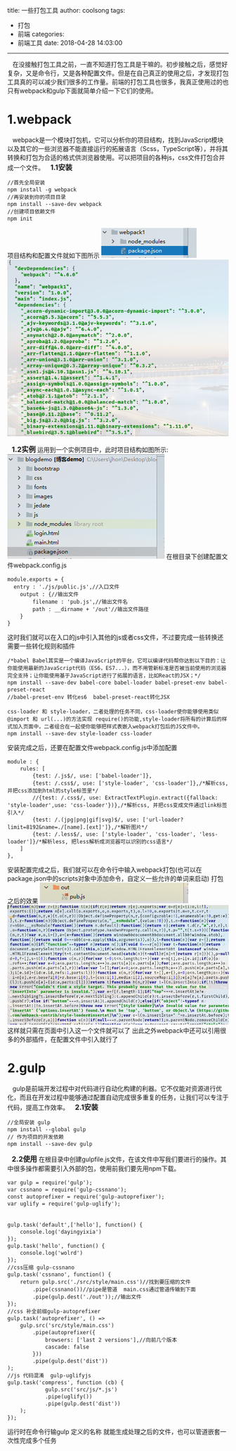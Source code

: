 title: 一些打包工具
author: coolsong
tags:
  - 打包
  - 前端
categories:
  - 前端工具
date: 2018-04-28 14:03:00
---

&nbsp;&nbsp;&nbsp;在没接触打包工具之前，一直不知道打包工具是干嘛的。初步接触之后，感觉好复杂，又是命令行，又是各种配置文件。但是在自己真正的使用之后，才发现打包工具真的可以减少我们很多的工作量。前端的打包工具也很多，我真正使用过的也只有webpack和gulp下面就简单介绍一下它们的使用。

# 1.webpack
&nbsp;&nbsp;&nbsp;webpack是一个模块打包机，它可以分析你的项目结构，找到JavaScript模块以及其它的一些浏览器不能直接运行的拓展语言（Scss，TypeScript等），并将其转换和打包为合适的格式供浏览器使用。可以把项目的各种js，css文件打包合并成一个文件。
<span style="font-size: 16px;padding-left:10px;font-weight: bold;">1.1安装</span>
<!--more-->
```
//首先全局安装
npm install -g webpack
//再安装到你的项目目录
npm install --save-dev webpack
//创建项目依赖文件
npm init
```
项目结构和配置文件就如下图所示
![My Pic](/images/w1.png)
![My Pic](/images/w2.png)

<span style="font-size: 16px;padding-left:10px;font-weight: bold;">1.2实例</span>
运用到一个实例项目中，此时项目结构如图所示:
![My Pic](/images/w3.png)
在根目录下创建配置文件webpack.config.js
```
module.exports = {
  entry : './js/public.js',//入口文件
    output : {//输出文件
        filename : 'pub.js',//输出文件名
        path : __dirname + '/out'//输出文件路径
    }
}
```
这时我们就可以在入口的js中引入其他的js或者css文件，不过要完成一些转换还需要一些转化规则和插件
```
/*babel Babel其实是一个编译JavaScript的平台，它可以编译代码帮你达到以下目的：让你能使用最新的JavaScript代码（ES6，ES7...），而不用管新标准是否被当前使用的浏览器完全支持；让你能使用基于JavaScript进行了拓展的语言，比如React的JSX；*/
npm install --save-dev babel-core babel-loader babel-preset-env babel-preset-react
//babel-preset-env 转化es6  babel-preset-react转化JSX

css-loader 和 style-loader，二者处理的任务不同，css-loader使你能够使用类似@import 和 url(...)的方法实现 require()的功能,style-loader将所有的计算后的样式加入页面中，二者组合在一起使你能够把样式表嵌入webpack打包后的JS文件中。
npm install --save-dev style-loader css-loader
```
安装完成之后，还要在配置文件webpack.config.js中添加配置
```
module : {
    rules: [
        {test: /.js$/, use: ['babel-loader']},
        {test: /.css$/, use: ['style-loader', 'css-loader']},/*解析css, 并把css添加到html的style标签里*/
        //{test: /.css$/, use: ExtractTextPlugin.extract({fallback: 'style-loader',use: 'css-loader'})},/*解析css, 并把css变成文件通过link标签引入*/
        {test: /.(jpg|png|gif|svg)$/, use: ['url-loader?limit=8192&name=./[name].[ext]']},/*解析图片*/
        {test: /.less$/, use: ['style-loader', 'css-loader', 'less-loader']}/*解析less, 把less解析成浏览器可以识别的css语言*/
    ]
},
```
安装配置完成之后，我们就可以在命令行中输入webpack打包(也可以在package.json中的scripts对象中添加命令，自定义一些允许的单词来启动)
打包之后的效果
![My Pic](/images/w4.png)
![My Pic](/images/w5.png)
这样就只需在页面中引入这一个文件就可以了 出此之外webpack中还可以引用很多的外部插件，在配置文件中引入就行了

# 2.gulp
&nbsp;&nbsp;&nbsp;gulp是前端开发过程中对代码进行自动化构建的利器。它不仅能对资源进行优化，而且在开发过程中能够通过配置自动完成很多重复的任务，让我们可以专注于代码，提高工作效率。
<span style="font-size: 16px;padding-left:10px;font-weight: bold;">2.1安装</span>
```
//全局安装 gulp
npm install --global gulp
// 作为项目的开发依赖
npm install --save-dev gulp
```
<span style="font-size: 16px;padding-left:10px;font-weight: bold;">2.2使用</span>
在根目录中创建gulpfile.js文件，在该文件中写我们要进行的操作。其中很多操作都需要引入外部的包，使用前我们要先用npm下载。
```
var gulp = require('gulp');
var cssnano = require('gulp-cssnano');
const autoprefixer = require('gulp-autoprefixer');
var uglify = require('gulp-uglify');


gulp.task('default',['hello'], function() {
    console.log('dayingyixia')
});
gulp.task('hello', function() {
    console.log('wolrd')
});
//css压缩 gulp-cssnano
gulp.task('cssnano', function() {
    return gulp.src('./src/style/main.css')//找到要压缩的文件
        .pipe(cssnano())//pipe是管道  main.css通过管道传输到下面
        .pipe(gulp.dest('./out'));//输出文件
});
//css 补全前缀gulp-autoprefixer
gulp.task('autoprefixer', () =>
    gulp.src('src/style/main.css')
        .pipe(autoprefixer({
            browsers: ['last 2 versions'],//向前几个版本
            cascade: false
        }))
        .pipe(gulp.dest('dist'))
);
//js 代码混淆  gulp-uglifyjs
gulp.task('compress', function (cb) {
            gulp.src('src/js/*.js')
            .pipe(uglify())
            .pipe(gulp.dest('dist'))
    );
});
```
运行时在命令行输gulp 定义的名称  就能生成处理之后的文件，也可以管道嵌套一次性完成多个任务
